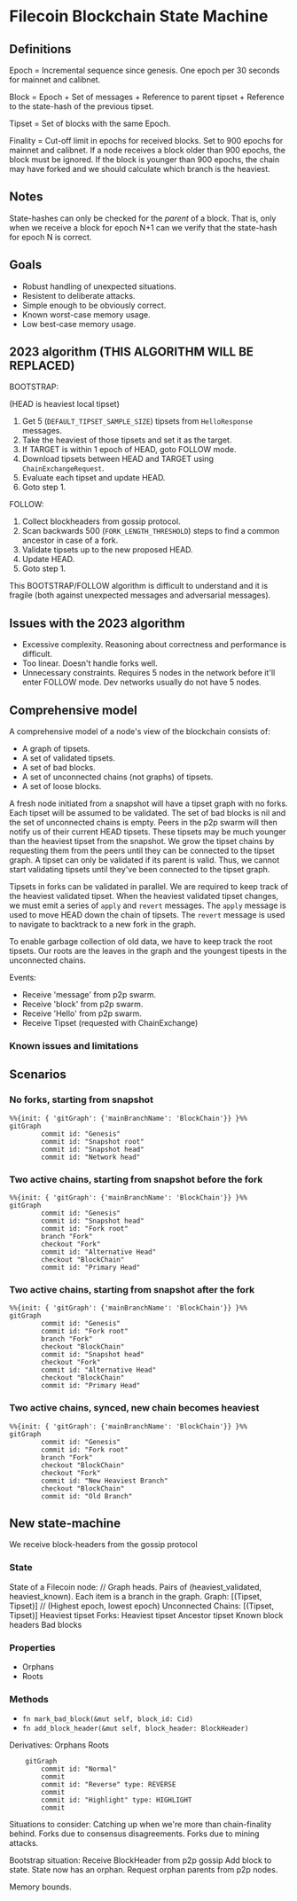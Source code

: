 # Filecoin Blockchain State Machine

## Definitions

Epoch = Incremental sequence since genesis. One epoch per 30 seconds for mainnet
and calibnet.

Block = Epoch + Set of messages + Reference to parent tipset + Reference to the
state-hash of the previous tipset.

Tipset = Set of blocks with the same Epoch.

Finality = Cut-off limit in epochs for received blocks. Set to 900 epochs for
mainnet and calibnet. If a node receives a block older than 900 epochs, the
block must be ignored. If the block is younger than 900 epochs, the chain may
have forked and we should calculate which branch is the heaviest.

## Notes

State-hashes can only be checked for the _parent_ of a block. That is, only when
we receive a block for epoch N+1 can we verify that the state-hash for epoch N
is correct.

## Goals

 - Robust handling of unexpected situations.
 - Resistent to deliberate attacks.
 - Simple enough to be obviously correct.
 - Known worst-case memory usage.
 - Low best-case memory usage.

## 2023 algorithm (THIS ALGORITHM WILL BE REPLACED)

BOOTSTRAP:

(HEAD is heaviest local tipset)

 1. Get 5 (`DEFAULT_TIPSET_SAMPLE_SIZE`) tipsets from `HelloResponse` messages.
 2. Take the heaviest of those tipsets and set it as the target.
 3. If TARGET is within 1 epoch of HEAD, goto FOLLOW mode.
 3. Download tipsets between HEAD and TARGET using `ChainExchangeRequest`.
 4. Evaluate each tipset and update HEAD.
 5. Goto step 1.

FOLLOW:
 1. Collect blockheaders from gossip protocol.
 2. Scan backwards 500 (`FORK_LENGTH_THRESHOLD`) steps to find a common ancestor in case of a fork.
 3. Validate tipsets up to the new proposed HEAD.
 4. Update HEAD.
 5. Goto step 1.

This BOOTSTRAP/FOLLOW algorithm is difficult to understand and it is fragile
(both against unexpected messages and adversarial messages).

## Issues with the 2023 algorithm

 - Excessive complexity. Reasoning about correctness and performance is
   difficult.
 - Too linear. Doesn't handle forks well.
 - Unnecessary constraints. Requires 5 nodes in the network before it'll enter
   FOLLOW mode. Dev networks usually do not have 5 nodes.

## Comprehensive model

A comprehensive model of a node's view of the blockchain consists of:

- A graph of tipsets.
- A set of validated tipsets.
- A set of bad blocks.
- A set of unconnected chains (not graphs) of tipsets.
- A set of loose blocks.

A fresh node initiated from a snapshot will have a tipset graph with no forks.
Each tipset will be assumed to be validated. The set of bad blocks is nil and
the set of unconnected chains is empty. Peers in the p2p swarm will then notify
us of their current HEAD tipsets. These tipsets may be much younger than the
heaviest tipset from the snapshot. We grow the tipset chains by requesting them
from the peers until they can be connected to the tipset graph. A tipset can
only be validated if its parent is valid. Thus, we cannot start validating
tipsets until they've been connected to the tipset graph.

Tipsets in forks can be validated in parallel. We are required to keep track of
the heaviest validated tipset. When the heaviest validated tipset changes, we
must emit a series of `apply` and `revert` messages. The `apply` message is used
to move HEAD down the chain of tipsets. The `revert` message is used to navigate
to backtrack to a new fork in the graph.

To enable garbage collection of old data, we have to keep track the root
tipsets. Our roots are the leaves in the graph and the youngest tipests in the
unconnected chains.

Events:
- Receive 'message' from p2p swarm.
- Receive 'block' from p2p swarm.
- Receive 'Hello' from p2p swarm.
- Receive Tipset (requested with ChainExchange)

### Known issues and limitations



## Scenarios

### No forks, starting from snapshot

```mermaid
%%{init: { 'gitGraph': {'mainBranchName': 'BlockChain'}} }%%
gitGraph
        commit id: "Genesis"
        commit id: "Snapshot root"
        commit id: "Snapshot head"
        commit id: "Network head"

```

### Two active chains, starting from snapshot before the fork

```mermaid
%%{init: { 'gitGraph': {'mainBranchName': 'BlockChain'}} }%%
gitGraph
        commit id: "Genesis"
        commit id: "Snapshot head"
        commit id: "Fork root"
        branch "Fork"
        checkout "Fork"
        commit id: "Alternative Head"
        checkout "BlockChain"
        commit id: "Primary Head"

```

### Two active chains, starting from snapshot after the fork

```mermaid
%%{init: { 'gitGraph': {'mainBranchName': 'BlockChain'}} }%%
gitGraph
        commit id: "Genesis"
        commit id: "Fork root"
        branch "Fork"
        checkout "BlockChain"
        commit id: "Snapshot head"
        checkout "Fork"
        commit id: "Alternative Head"
        checkout "BlockChain"
        commit id: "Primary Head"
```

### Two active chains, synced, new chain becomes heaviest

```mermaid
%%{init: { 'gitGraph': {'mainBranchName': 'BlockChain'}} }%%
gitGraph
        commit id: "Genesis"
        commit id: "Fork root"
        branch "Fork"
        checkout "BlockChain"
        checkout "Fork"
        commit id: "New Heaviest Branch"
        checkout "BlockChain"
        commit id: "Old Branch"
```

## New state-machine

We receive block-headers from the gossip protocol


### State

State of a Filecoin node:
    // Graph heads. Pairs of (heaviest_validated, heaviest_known). Each item is a branch in the graph.
    Graph: [(Tipset, Tipset)]
    // (Highest epoch, lowest epoch)
    Unconnected Chains: [(Tipset, Tipset)]
    Heaviest tipset
    Forks:
        Heaviest tipset
        Ancestor tipset
    Known block headers
    Bad blocks

### Properties

 * Orphans
 * Roots

### Methods

 * `fn mark_bad_block(&mut self, block_id: Cid)`
 * `fn add_block_header(&mut self, block_header: BlockHeader)`

Derivatives:
    Orphans
    Roots

```mermaid
    gitGraph
        commit id: "Normal"
        commit
        commit id: "Reverse" type: REVERSE
        commit
        commit id: "Highlight" type: HIGHLIGHT
        commit
```

Situations to consider:
    Catching up when we're more than chain-finality behind.
    Forks due to consensus disagreements.
    Forks due to mining attacks.

Bootstrap situation:
    Receive BlockHeader from p2p gossip
    Add block to state.
    State now has an orphan.
    Request orphan parents from p2p nodes.

Memory bounds.
